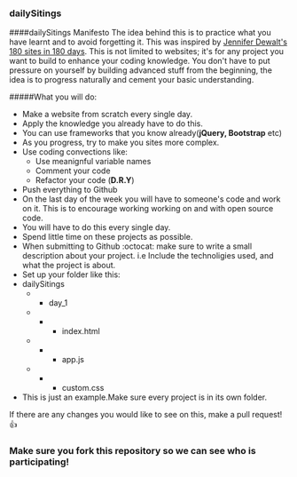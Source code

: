 ### dailySitings
####dailySitings Manifesto
The idea behind this is to practice what you have learnt and to avoid forgetting it. This was inspired by [Jennifer Dewalt's 180 sites in 180 days](http://jenniferdewalt.com/). This is not limited to websites; it's for any project you want to build to enhance your coding knowledge. You don't have to put pressure on yourself by building advanced stuff from the beginning, the idea is to progress naturally and cement your basic understanding.

#####What you will do:
- Make a website from scratch every single day.
- Apply the knowledge you already have to do this.
- You can use frameworks that you know already(**jQuery, Bootstrap** etc)
- As you progress, try to make you sites more complex.
- Use coding convections like:
  - Use meanignful variable names
  - Comment your code
  - Refactor your code (**D.R.Y**)
- Push everything to Github
- On the last day of the week you will have to someone's code and work on it. This is to encourage working working on and with open source code.
- You will have to do this every single day.
- Spend little time on these projects as possible.
- When submitting to Github :octocat: make sure to write a small description about your project. i.e Include the technoligies used, and what the project is about.
- Set up your folder like this:
- dailySitings 
  -  - day_1
  - - -  index.html 
  - - - app.js  
  - - - custom.css
- This is just an example.Make sure every project is in its own folder.

If there are any changes you would like to see on this, make a pull request!:+1:


### Make sure you fork this repository so we can see who is participating!
